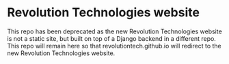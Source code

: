 # Revolution Technologies website

This repo has been deprecated as the new Revolution Technologies website is not a static site, but built on top of a Django backend in a different repo. This repo will remain here so that revolutiontech.github.io will redirect to the new Revolution Technologies website.
